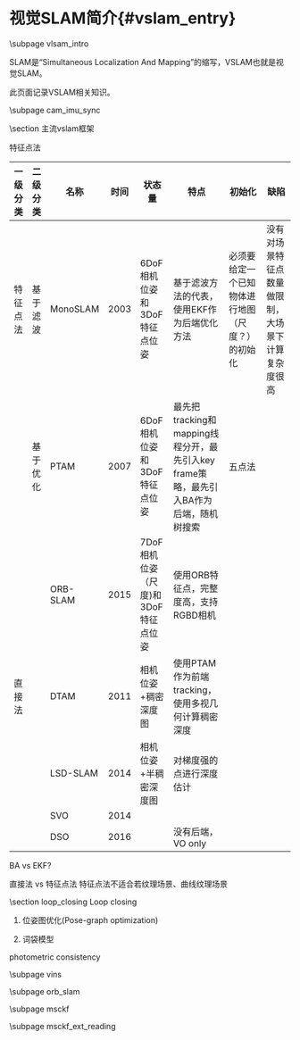 视觉SLAM简介{#vslam_entry}
====================

\subpage vlsam_intro

SLAM是“Simultaneous Localization And Mapping”的缩写，VSLAM也就是视觉SLAM。

此页面记录VSLAM相关知识。

\subpage cam_imu_sync

\section 主流vslam框架

特征点法

| 一级分类 | 二级分类 | 名称 | 时间 | 状态量 | 特点 | 初始化| 缺陷 |
|---|---|---|---|---|---|---|---|
| 特征点法 | 基于滤波 | MonoSLAM | 2003 | 6DoF相机位姿和3DoF特征点位姿 | 基于滤波方法的代表，使用EKF作为后端优化方法 | 必须要给定一个已知物体进行地图（尺度？）的初始化 | 没有对场景特征点数量做限制，大场景下计算复杂度很高 |
| | 基于优化 | PTAM | 2007 | 6DoF相机位姿和3DoF特征点位姿 | 最先把tracking和mapping线程分开，最先引入key frame策略，最先引入BA作为后端，随机树搜索 | 五点法 | |
| | | ORB-SLAM | 2015 | 7DoF相机位姿（尺度)和3DoF特征点位姿 | 使用ORB特征点，完整度高，支持RGBD相机 | | |
| 直接法 | | DTAM | 2011 | 相机位姿+稠密深度图 | 使用PTAM作为前端tracking，使用多视几何计算稠密深度 |  |  |
| | | LSD-SLAM | 2014 | 相机位姿+半稠密深度图 | 对梯度强的点进行深度估计 | | |
| | | SVO | 2014 | | | | |
| | | DSO | 2016 | | 没有后端，VO only | | |

BA vs EKF?

直接法 vs 特征点法
特征点法不适合若纹理场景、曲线纹理场景

\section loop_closing Loop closing

1. 位姿图优化(Pose-graph optimization)

2. 词袋模型

photometric consistency

\subpage vins

\subpage orb_slam

\subpage msckf

\subpage msckf_ext_reading
